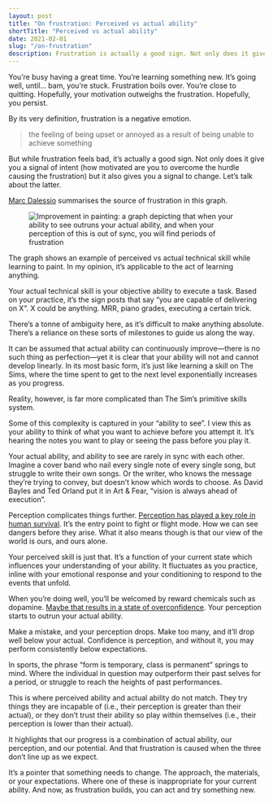 ```yaml
---
layout: post
title: "On frustration: Perceived vs actual ability"
shortTitle: "Perceived vs actual ability"
date: 2021-02-01
slug: "/on-frustration"
description: Frustration is actually a good sign. Not only does it give you a signal of intent but it also gives you a signal to change.
---
```


You’re busy having a great time. You’re learning something new. It’s going well, until… bam, you’re stuck. Frustration boils over. You’re close to quitting. Hopefully, your motivation outweighs the frustration. Hopefully, you persist.

By its very definition, frustration is a negative emotion.

> the feeling of being upset or annoyed as a result of being unable to achieve something

But while frustration feels bad, it’s actually a good sign. Not only does it give you a signal of intent (how motivated are you to overcome the hurdle causing the frustration) but it also gives you a signal to change. Let’s talk about the latter.

<a href="https://www.marcdalessio.com/" target="_blank" rel="noopener noreferrer">Marc Dalessio</a> summarises the source of frustration in this graph.

<figure>
  <img class="img--small" src="/images/improvement-in-painting.jpg" alt="Improvement in painting: a graph depicting that when your ability to see outruns your actual ability, and when your perception of this is out of sync, you will find periods of frustration" />
</figure>

The graph shows an example of perceived vs actual technical skill while learning to paint. In my opinion, it’s applicable to the act of learning anything.

Your actual technical skill is your objective ability to execute a task. Based on your practice, it’s the sign posts that say “you are capable of delivering on X”. X could be anything. MRR, piano grades, executing a certain trick.

There’s a tonne of ambiguity here, as it’s difficult to make anything absolute. There’s a reliance on these sorts of milestones to guide us along the way.

It can be assumed that actual ability can continuously improve—there is no such thing as perfection—yet it is clear that your ability will not and cannot develop linearly. In its most basic form, it’s just like learning a skill on The Sims, where the time spent to get to the next level exponentially increases as you progress.

Reality, however, is far more complicated than The Sim’s primitive skills system.

Some of this complexity is captured in your “ability to see”. I view this as your ability to think of what you want to achieve before you attempt it. It’s hearing the notes you want to play or seeing the pass before you play it.

Your actual ability, and ability to see are rarely in sync with each other. Imagine a cover band who nail every single note of every single song, but struggle to write their own songs. Or the writer, who knows the message they’re trying to convey, but doesn’t know which words to choose. As David Bayles and Ted Orland put it in Art & Fear, “vision is always ahead of execution”.

Perception complicates things further. <a href="https://www.ukessays.com/essays/psychology/why-is-perception-an-important-aspect-of-survival-psychology-essay.php" target="_blank" rel="noopener noreferrer">Perception has played a key role in human survival</a>. It’s the entry point to fight or flight mode. How we can see dangers before they arise. What it also means though is that our view of the world is ours, and ours alone.

Your perceived skill is just that. It’s a function of your current state which influences your understanding of your ability. It fluctuates as you practice, inline with your emotional response and your conditioning to respond to the events that unfold.

When you’re doing well, you’ll be welcomed by reward chemicals such as dopamine. <a href="https://jov.arvojournals.org/article.aspx?articleid=2191587" target="_blank" rel="noopener noreferrer">Maybe that results in a state of overconfidence</a>. Your perception starts to outrun your actual ability.

Make a mistake, and your perception drops. Make too many, and it’ll drop well below your actual. Confidence is perception, and without it, you may perform consistently below expectations.

In sports, the phrase “form is temporary, class is permanent” springs to mind. Where the individual in question may outperform their past selves for a period, or struggle to reach the heights of past performances.

This is where perceived ability and actual ability do not match. They try things they are incapable of (i.e., their perception is greater than their actual), or they don’t trust their ability so play within themselves (i.e., their perception is lower than their actual).

It highlights that our progress is a combination of actual ability, our perception, and our potential. And that frustration is caused when the three don’t line up as we expect.

It’s a pointer that something needs to change. The approach, the materials, or your expectations. Where one of these is inappropriate for your current ability. And now, as frustration builds, you can act and try something new.
